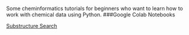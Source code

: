 Some cheminformatics tutorials for beginners who want to learn how to work with chemical data using Python.
###Google Colab Notebooks

[Substructure Search](https://colab.research.google.com/github/sofia-sunny/Introductory_Tutorials/blob/main/.ipynb)

